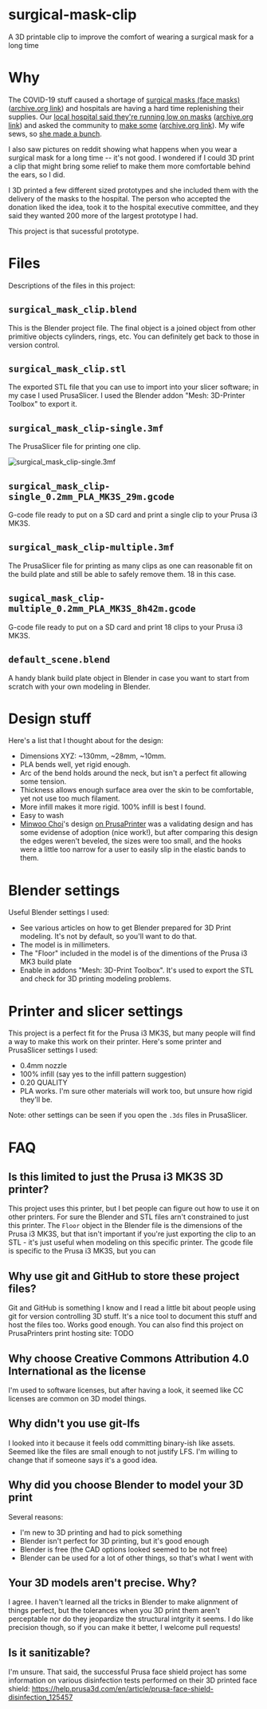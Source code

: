 # surgical-mask-clip
A 3D printable clip to improve the comfort of wearing a surgical mask for a long time

# Why
The COVID-19 stuff caused a shortage of [surgical masks (face masks)](https://www.fda.gov/medical-devices/personal-protective-equipment-infection-control/n95-respirators-and-surgical-masks-face-masks) ([archive.org link](https://web.archive.org/web/20200325214258/https://www.fda.gov/medical-devices/personal-protective-equipment-infection-control/n95-respirators-and-surgical-masks-face-masks)) and hospitals are having a hard time replenishing their supplies. Our [local hospital said they're running low on masks](https://www.courierpress.com/story/news/2020/03/18/coronavirus-deaconess-ask-public-provide-medical-face-masks/2865273001/) ([archive.org link](https://web.archive.org/web/20200326225658/https://www.courierpress.com/story/news/2020/03/18/coronavirus-deaconess-ask-public-provide-medical-face-masks/2865273001/)) and asked the community to [make some](https://www.deaconess.com/How-to-make-a-Face-Mask) ([archive.org link](https://web.archive.org/web/20200327003117/https://www.deaconess.com/How-to-make-a-Face-Mask)). My wife sews, so [she made a bunch](https://raw.githubusercontent.com/pmotch/surgical-mask-clip/master/readme_assets/sewn_masks.jpg).

I also saw pictures on reddit showing what happens when you wear a surgical mask for a long time -- it's not good. I wondered if I could 3D print a clip that might bring some relief to make them more comfortable behind the ears, so I did.

I 3D printed a few different sized prototypes and she included them with the delivery of the masks to the hospital. The person who accepted the donation liked the idea, took it to the hospital executive committee, and they said they wanted 200 more of the largest prototype I had.

This project is that sucessful prototype.

# Files

Descriptions of the files in this project:

## `surgical_mask_clip.blend`

This is the Blender project file. The final object is a joined object from other primitive objects cylinders, rings, etc. You can definitely get back to those in version control.

## `surgical_mask_clip.stl`

The exported STL file that you can use to import into your slicer software; in my case I used PrusaSlicer. I used the Blender addon "Mesh: 3D-Printer Toolbox" to export it.

## `surgical_mask_clip-single.3mf`

The PrusaSlicer file for printing one clip.

![surgical_mask_clip-single.3mf](https://raw.githubusercontent.com/pmotch/surgical-mask-clip/master/readme_assets/sugical_mask_clip-single_g-code_screenshot.png)

## `surgical_mask_clip-single_0.2mm_PLA_MK3S_29m.gcode`

G-code file ready to put on a SD card and print a single clip to your Prusa i3 MK3S.

## `surgical_mask_clip-multiple.3mf`

The PrusaSlicer file for printing as many clips as one can reasonable fit on the build plate and still be able to safely remove them. 18 in this case.

## `sugical_mask_clip-multiple_0.2mm_PLA_MK3S_8h42m.gcode`

G-code file ready to put on a SD card and print 18 clips to your Prusa i3 MK3S.

## `default_scene.blend`

A handy blank build plate object in Blender in case you want to start from scratch with your own modeling in Blender.

# Design stuff

Here's a list that I thought about for the design:

- Dimensions XYZ: ~130mm, ~28mm, ~10mm.
- PLA bends well, yet rigid enough.
- Arc of the bend holds around the neck, but isn't a perfect fit allowing some tension.
- Thickness allows enough surface area over the skin to be comfortable, yet not use too much filament.
- More infill makes it more rigid. 100% infill is best I found.
- Easy to wash
- [Minwoo Choi](https://www.prusaprinters.org/social/52530-minwoo-choi)'s design [on PrusaPrinter](https://www.prusaprinters.org/prints/25999-mask-connection-clips) was a validating design and has some evidense of adoption (nice work!), but after comparing this design the edges weren't beveled, the sizes were too small, and the hooks were a little too narrow for a user to easily slip in the elastic bands to them.

# Blender settings

Useful Blender settings I used:

- See various articles on how to get Blender prepared for 3D Print modeling. It's not by default, so you'll want to do that.
- The model is in millimeters.
- The "Floor" included in the model is of the dimentions of the Prusa i3 MK3 build plate
- Enable in addons "Mesh: 3D-Print Toolbox". It's used to export the STL and check for 3D printing modeling problems.

# Printer and slicer settings

This project is a perfect fit for the Prusa i3 MK3S, but many people will find a way to make this work on their printer. Here's some printer and PrusaSlicer settings I used:

- 0.4mm nozzle
- 100% infill (say yes to the infill pattern suggestion)
- 0.20 QUALITY
- PLA works. I'm sure other materials will work too, but unsure how rigid they'll be.

Note: other settings can be seen if you open the `.3ds` files in PrusaSlicer.

# FAQ

## Is this limited to just the Prusa i3 MK3S 3D printer?

This project uses this printer, but I bet people can figure out how to use it on other printers. For sure the Blender and STL files arn't constrained to just this printer. The `Floor` object in the Blender file is the dimensions of the Prusa i3 MK3S, but that isn't important if you're just exporting the clip to an STL - it's just useful when modeling on this specific printer. The gcode file is specific to the Prusa i3 MK3S, but you can

## Why use git and GitHub to store these project files?

Git and GitHub is something I know and I read a little bit about people using git for version controlling 3D stuff. It's a nice tool to document this stuff and host the files too. Works good enough. You can also find this project on PrusaPrinters print hosting site: TODO

## Why choose Creative Commons Attribution 4.0 International as the license

I'm used to software licenses, but after having a look, it seemed like CC licenses are common on 3D model things.

## Why didn't you use git-lfs

I looked into it because it feels odd committing binary-ish like assets. Seemed like the files are small enough to not justify LFS. I'm willing to change that if someone says it's a good idea.

## Why did you choose Blender to model your 3D print

Several reasons:
- I'm new to 3D printing and had to pick something
- Blender isn't perfect for 3D printing, but it's good enough
- Blender is free (the CAD options looked seemed to be not free)
- Blender can be used for a lot of other things, so that's what I went with

## Your 3D models aren't precise. Why?

I agree. I haven't learned all the tricks in Blender to make alignment of things perfect, but the tolerances when you 3D print them aren't perceptable nor do they jeopardize the structural intgrity it seems. I do like precision though, so if you can make it better, I welcome pull requests!

## Is it sanitizable?

I'm unsure. That said, the successful Prusa face shield project has some information on various disinfection tests performed on their 3D printed face shield: https://help.prusa3d.com/en/article/prusa-face-shield-disinfection_125457
